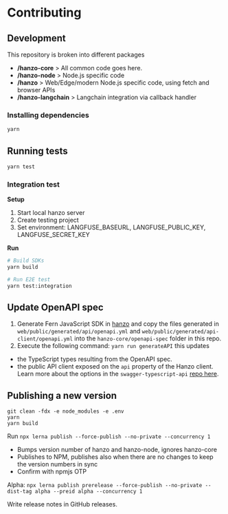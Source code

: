 # Contributing

## Development

This repository is broken into different packages

- **/hanzo-core** > All common code goes here.
- **/hanzo-node** > Node.js specific code
- **/hanzo** > Web/Edge/modern Node.js specific code, using fetch and browser APIs
- **/hanzo-langchain** > Langchain integration via callback handler

### Installing dependencies

```sh
yarn
```

## Running tests

```sh
yarn test
```

### Integration test

**Setup**

1. Start local hanzo server
2. Create testing project
3. Set environment: LANGFUSE_BASEURL, LANGFUSE_PUBLIC_KEY, LANGFUSE_SECRET_KEY

**Run**

```sh
# Build SDKs
yarn build

# Run E2E test
yarn test:integration
```

## Update OpenAPI spec

1. Generate Fern JavaScript SDK in [hanzo](https://github.com/hanzoai/hanzo) and copy the files generated in `web/public/generated/api/openapi.yml` and `web/public/generated/api-client/openapi.yml` into the `hanzo-core/openapi-spec` folder in this repo.
2. Execute the following command: `yarn run generateAPI` this updates

- the TypeScript types resulting from the OpenAPI spec.
- the public API client exposed on the `api` property of the Hanzo client. Learn more about the options in the `swagger-typescript-api` [repo here](https://github.com/acacode/swagger-typescript-api).

## Publishing a new version

```
git clean -fdx -e node_modules -e .env
yarn
yarn build
```

Run `npx lerna publish --force-publish --no-private --concurrency 1`

- Bumps version number of hanzo and hanzo-node, ignores hanzo-core
- Publishes to NPM, publishes also when there are no changes to keep the version numbers in sync
- Confirm with npmjs OTP

Alpha: `npx lerna publish prerelease --force-publish --no-private --dist-tag alpha --preid alpha --concurrency 1`

Write release notes in GitHub releases.
